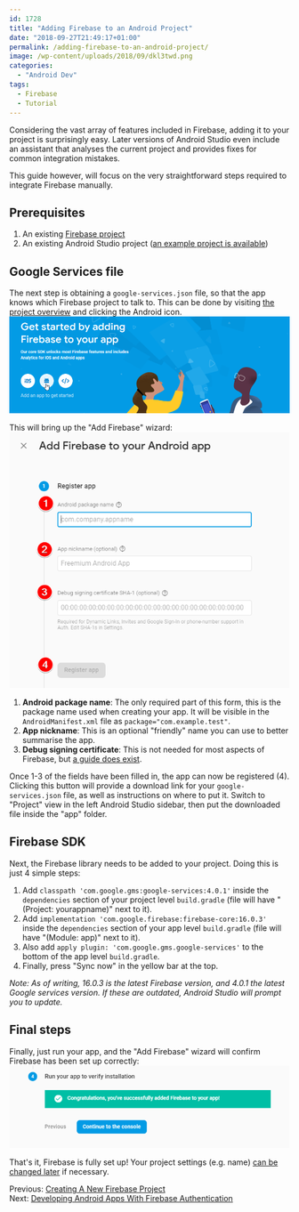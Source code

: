 ```yaml
---
id: 1728
title: "Adding Firebase to an Android Project"
date: "2018-09-27T21:49:17+01:00"
permalink: /adding-firebase-to-an-android-project/
image: /wp-content/uploads/2018/09/dkl3twd.png
categories:
  - "Android Dev"
tags:
  - Firebase
  - Tutorial
---
```


Considering the vast array of features included in Firebase, adding it to your project is surprisingly easy. Later versions of Android Studio even include an assistant that analyses the current project and provides fixes for common integration mistakes.

This guide however, will focus on the very straightforward steps required to integrate Firebase manually.

## Prerequisites

1. An existing [Firebase project](/creating-a-new-firebase-project/)
2. An existing Android Studio project ([an example project is available](https://github.com/JakeSteam/FirebaseReference/releases/tag/no-integration))

## Google Services file

The next step is obtaining a `google-services.json` file, so that the app knows which Firebase project to talk to. This can be done by visiting [the project overview](https://console.firebase.google.com/project/_/overview) and clicking the Android icon.  
![getting started](/wp-content/uploads/2018/09/ylq8bsv.png)

This will bring up the "Add Firebase" wizard:  
![add firebase wizard](/wp-content/uploads/2018/09/gg9tpzq.png)

1. **Android package name**: The only required part of this form, this is the package name used when creating your app. It will be visible in the `AndroidManifest.xml` file as `package="com.example.test"`.
2. **App nickname**: This is an optional "friendly" name you can use to better summarise the app.
3. **Debug signing certificate**: This is not needed for most aspects of Firebase, but [a guide does exist](https://developers.google.com/android/guides/client-auth).

Once 1-3 of the fields have been filled in, the app can now be registered (4). Clicking this button will provide a download link for your `google-services.json` file, as well as instructions on where to put it. Switch to "Project" view in the left Android Studio sidebar, then put the downloaded file inside the "app" folder.

## Firebase SDK

Next, the Firebase library needs to be added to your project. Doing this is just 4 simple steps:

1. Add `classpath 'com.google.gms:google-services:4.0.1'` inside the `dependencies` section of your project level `build.gradle` (file will have "(Project: yourappname)" next to it).
2. Add `implementation 'com.google.firebase:firebase-core:16.0.3'` inside the `dependencies` section of your app level `build.gradle` (file will have "(Module: app)" next to it).
3. Also add `apply plugin: 'com.google.gms.google-services'` to the bottom of the app level `build.gradle`.
4. Finally, press "Sync now" in the yellow bar at the top.

_Note: As of writing, 16.0.3 is the latest Firebase version, and 4.0.1 the latest Google services version. If these are outdated, Android Studio will prompt you to update._

## Final steps

Finally, just run your app, and the "Add Firebase" wizard will confirm Firebase has been set up correctly:  
![complete](/wp-content/uploads/2018/09/dkl3twd.png)

That's it, Firebase is fully set up! Your project settings (e.g. name) [can be changed later](https://console.firebase.google.com/project/_/settings/general/) if necessary.

Previous: [Creating A New Firebase Project](/creating-a-new-firebase-project/)  
Next: [Developing Android Apps With Firebase Authentication](/developing-android-apps-with-firebase-authentication/)
